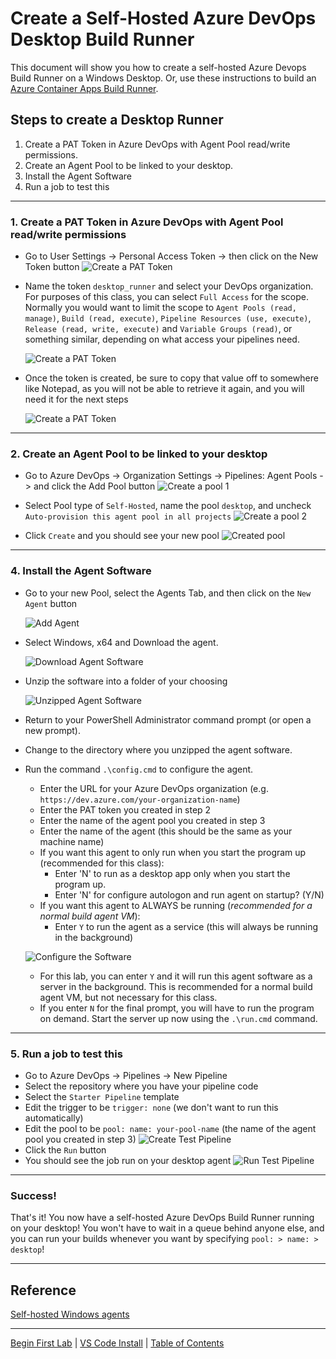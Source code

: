 # Create a Self-Hosted Azure DevOps Desktop Build Runner

This document will show you how to create a self-hosted Azure Devops Build Runner on a Windows Desktop.  Or, use these instructions to build an [Azure Container Apps Build Runner](../aca-runner/README.md).

## Steps to create a Desktop Runner

<!-- 1. Find your Computer Name. -->
1. Create a PAT Token in Azure DevOps with Agent Pool read/write permissions.
1. Create an Agent Pool to be linked to your desktop.
1. Install the Agent Software
1. Run a job to test this

<!-- ---

### 1. Find your Computer Name

- Open a PowerShell command prompt as administrator.  Determine your machine name by running the command `hostname`. (HostName.exe is an executable file available on your computer drive, which should be located in the C:\Windows\System32 directory)
 -->
---

### 1. Create a PAT Token in Azure DevOps with Agent Pool read/write permissions

- Go to User Settings -> Personal Access Token -> then click on the New Token button
  ![Create a PAT Token](./images/PAT-Token-01.png)

- Name the token `desktop_runner` and select your DevOps organization.  For purposes of this class, you can select `Full Access` for the scope.  Normally you would want to limit the scope to `Agent Pools (read, manage)`, `Build (read, execute)`, `Pipeline Resources (use, execute)`, `Release (read, write, execute)` and `Variable Groups (read)`, or something similar, depending on what access your pipelines need.

  ![Create a PAT Token](./images/PAT-Token-02.png)

- Once the token is created, be sure to copy that value off to somewhere like Notepad, as you will not be able to retrieve it again, and you will need it for the next steps

  ![Create a PAT Token](./images/PAT-Token-03.png)

---

### 2. Create an Agent Pool to be linked to your desktop
  
- Go to Azure DevOps -> Organization Settings -> Pipelines: Agent Pools -> and click the Add Pool button
![Create a pool 1](./images/Agent-Pool-01.png)

- Select Pool type of `Self-Hosted`, name the pool `desktop`, and uncheck `Auto-provision this agent pool in all projects`
![Create a pool 2](./images/Agent-Pool-02.png)

- Click `Create` and you should see your new pool
![Created pool](./images/Agent-Pool-03.png)

---

### 4. Install the Agent Software

- Go to your new Pool, select the Agents Tab, and then click on the `New Agent` button

  ![Add Agent](./images/New-Agent-01.png)

- Select Windows, x64 and Download the agent.

  ![Download Agent Software](./images/New-Agent-02.png)

- Unzip the software into a folder of your choosing

  ![Unzipped Agent Software](./images/New-Agent-03.png)

- Return to your PowerShell Administrator command prompt (or open a new prompt).
- Change to the directory where you unzipped the agent software.
- Run the command `.\config.cmd` to configure the agent.
  - Enter the URL for your Azure DevOps organization (e.g. `https://dev.azure.com/your-organization-name`)
  - Enter the PAT token you created in step 2
  - Enter the name of the agent pool you created in step 3
  - Enter the name of the agent (this should be the same as your machine name)
  - If you want this agent to only run when you start the program up (recommended for this class):
    - Enter 'N' to run as a desktop app only when you start the program up.
    - Enter 'N' for configure autologon and run agent on startup? (Y/N)
  - If you want this agent to ALWAYS be running (*recommended for a normal build agent VM*):
    - Enter `Y` to run the agent as a service (this will always be running in the background)
  
  ![Configure the Software](./images/New-Agent-04.png)

  - For this lab, you can enter `Y` and it will run this agent software as a server in the background.  This is recommended for a normal build agent VM, but not necessary for this class.
  - If you enter `N` for the final prompt, you will have to run the program on demand. Start the server up now using the `.\run.cmd` command.  

---

### 5. Run a job to test this

- Go to Azure DevOps -> Pipelines -> New Pipeline
- Select the repository where you have your pipeline code
- Select the `Starter Pipeline` template
- Edit the trigger to be `trigger: none` (we don't want to run this automatically)
- Edit the pool to be `pool: name: your-pool-name` (the name of the agent pool you created in step 3)
![Create Test Pipeline](./images/Test-Agent-01.png)
- Click the `Run` button
- You should see the job run on your desktop agent
![Run Test Pipeline](./images/Test-Agent-02.png)

---

### Success!

That's it!  You now have a self-hosted Azure DevOps Build Runner running on your desktop! You won't have to wait in a queue behind anyone else, and you can run your builds whenever you want by specifying `pool: > name: > desktop`!

---

## Reference

[Self-hosted Windows agents](https://learn.microsoft.com/en-us/azure/devops/pipelines/agents/windows-agent?view=azure-devops)

---

[Begin First Lab](/Labs/lab1/lab1.md) | [VS Code Install](/Labs/lab0/Visual-Studio-Code.md) | [Table of Contents](/README.md)
